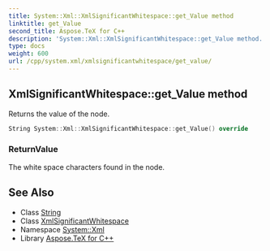 ```yaml
---
title: System::Xml::XmlSignificantWhitespace::get_Value method
linktitle: get_Value
second_title: Aspose.TeX for C++
description: 'System::Xml::XmlSignificantWhitespace::get_Value method. Returns the value of the node in C++.'
type: docs
weight: 600
url: /cpp/system.xml/xmlsignificantwhitespace/get_value/
---
```

## XmlSignificantWhitespace::get_Value method


Returns the value of the node.

```cpp
String System::Xml::XmlSignificantWhitespace::get_Value() override
```


### ReturnValue

The white space characters found in the node.

## See Also

* Class [String](../../../system/string/)
* Class [XmlSignificantWhitespace](../)
* Namespace [System::Xml](../../)
* Library [Aspose.TeX for C++](../../../)
